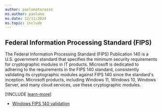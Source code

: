 ```yaml
---
author: paolomatarazzo
ms.author: paoloma
ms.date: 12/11/2024
ms.topic: include
---
```


## Federal Information Processing Standard (FIPS)

The Federal Information Processing Standard (FIPS) Publication 140 is a U.S. government standard that specifies the minimum security requirements for cryptographic modules in IT products. Microsoft is dedicated to adhering to the requirements in the FIPS 140 standard, consistently validating its cryptographic modules against FIPS 140 since the standard's inception. Microsoft products, including Windows 11, Windows 10, Windows Server, and many cloud services, use these cryptographic modules.

[!INCLUDE [learn-more](learn-more.md)]

- [Windows FIPS 140 validation](/windows/security/security-foundations/certification/fips-140-validation)

